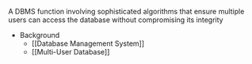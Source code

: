A DBMS function involving sophisticated algorithms that ensure multiple users can access the database without compromising its integrity

- Background
	- [[Database Management System]]
	- [[Multi-User Database]]